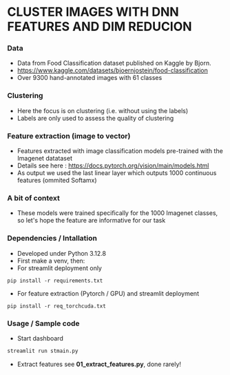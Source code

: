 # CLUSTER IMAGES WITH DNN FEATURES AND DIM REDUCION

### Data
* Data from Food Classification dataset published on Kaggle by Bjorn.
* https://www.kaggle.com/datasets/bjoernjostein/food-classification
* Over 9300 hand-annotated images with 61 classes

### Clustering
* Here the focus is on clustering (i.e. without using the labels)
* Labels are only used to assess the quality of clustering

### Feature extraction (image to vector)
* Features extracted with image classification models pre-trained with the Imagenet datataset
* Details see here : https://docs.pytorch.org/vision/main/models.html
* As output we used the last linear layer which outputs 1000 continuous features (ommited Softamx) 

### A bit of context
* These models were trained specifically for the 1000 Imagenet classes, so let's hope the feature are informative for our task

### Dependencies / Intallation
* Developed under Python 3.12.8
* First make a venv, then:
* For streamlit deployment only
```
pip install -r requirements.txt
```
* For feature extraction (Pytorch / GPU) and streamlit deployment 
```
pip install -r req_torchcuda.txt
```

### Usage / Sample code
*  Start dashboard
```bash 
streamlit run stmain.py
```
*  Extract features see **01_extract_features.py**, done rarely!

